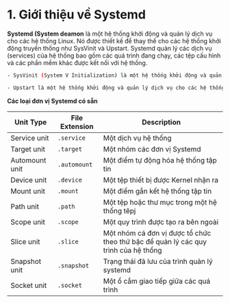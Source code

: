 # **1. Giới thiệu về Systemd**

**Systemd (System deamon** là một hệ thống khởi động và quản lý dịch vụ cho các hệ thống Linux. Nó được thiết kế để thay thế cho các hệ thống khởi động truyền thống như SysVinit và Upstart. Systemd quản lý các dịch vụ (services) của hệ thống bao gồm các quá trình đang chạy, các tệp cấu hình và các phần mềm khác được kết nối với hệ thống.
```sh
- SysVinit (System V Initialization) là một hệ thống khởi động và quản lý dịch vụ cho các hệ thống Unix và Linux. Nó là hệ thống khởi động truyền thống được sử dụng trong các bản phân phối Linux trước khi systemd ra đời

- Upstart là một hệ thống khởi động và quản lý dịch vụ cho các hệ thống Linux, được phát triển bởi Canonical (công ty phát triển Ubuntu). Upstart đã được sử dụng trong các phiên bản Ubuntu từ 6.10 đến 14.10 trước khi bị systemd thay thế
```
**Các loại đơn vị Systemd có sẵn**

**Unit Type**|**File Extension**|**Description**
-------------|------------------|---------------
Service unit|`.service`|Một dịch vụ hệ thống
Target unit|`.target`|Một nhóm các đơn vị Systemd
Automount unit|`.automount`|Một điểm tự động hóa hệ thống tập tin
Device unit|`.device`|Một tệp thiết bị được Kernel nhận ra
Mount unit|`.mount`|Một điểm gắn kết hệ thống tập tin
Path unit|`.path`|Một tệp hoặc thư mục trong một hệ thống têpj
Scope unit|`.scope`|Một quy trình được tạo ra bên ngoài
Slice unit|`.slice`|Một nhóm cá đơn vị được tổ chức theo thứ bậc để quản lý các quy trình của hệ thống
Snapshot unit|`.snapshot`|Trạng thái đã lưu của trình quản lý systemd
Socket unit|`.socket`|Một ổ cắm giao tiếp giữa các quá trình
